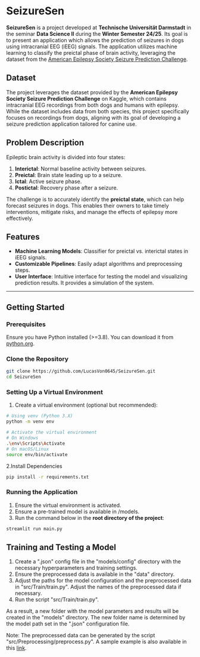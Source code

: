 # SeizureSen

**SeizureSen** is a project developed at **Technische Universität Darmstadt** in the seminar **Data Science II** during the **Winter Semester 24/25**. Its goal is to present an application which allows the prediction of seizures in dogs using intracranial EEG (iEEG) signals. The application utilizes machine learning to classify the preictal phase of brain activity, leveraging the dataset from the [American Epilepsy Society Seizure Prediction Challenge](https://www.kaggle.com/competitions/seizure-prediction/overview).

## Dataset

The project leverages the dataset provided by the **American Epilepsy Society Seizure Prediction Challenge** on Kaggle, which contains intracranial EEG recordings from both dogs and humans with epilepsy. While the dataset includes data from both species, this project specifically focuses on recordings from dogs, aligning with its goal of developing a seizure prediction application tailored for canine use.

## Problem Description

Epileptic brain activity is divided into four states:

1. **Interictal**: Normal baseline activity between seizures.
2. **Preictal**: Brain state leading up to a seizure.
3. **Ictal**: Active seizure phase.
4. **Postictal**: Recovery phase after a seizure.

The challenge is to accurately identify the **preictal state**, which can help forecast seizures in dogs. This enables their owners to take timely interventions, mitigate risks, and manage the effects of epilepsy more effectively.

## Features

- **Machine Learning Models**: Classifier for preictal vs. interictal states in iEEG signals.
- **Customizable Pipelines**: Easily adapt algorithms and preprocessing steps.
- **User Interface**: Intuitive interface for testing the model and visualizing prediction results. It provides a simulation of the system.

---

## Getting Started

### Prerequisites

Ensure you have Python installed (>=3.8). You can download it from [python.org](https://www.python.org/downloads/).

### Clone the Repository

```bash
git clone https://github.com/LucasVon0645/SeizureSen.git
cd SeizureSen
```

### Setting Up a Virtual Environment

1. Create a virtual environment (optional but recommended):

```bash
# Using venv (Python 3.X)
python -m venv env

# Activate the virtual environment
# On Windows
.\env\Scripts\Activate
# On macOS/Linux
source env/bin/activate
```

2.Install Dependencies

```bash
pip install -r requirements.txt
```

### Running the Application

1. Ensure the virtual environment is activated.
2. Ensure a pre-trained model is available in /models.
3. Run the command below in the **root directory of the project**:

```bash
streamlit run main.py
```

## Training and Testing a Model

1. Create a ".json" config file in the "models/config" directory with the necessary hyperparameters and training settings.
2. Ensure the preprocessed data is available in the "data" directory.
3. Adjust the paths for the model configuration and the preprocessed data in "src/Train/train.py". Adjust the names of the preprocessed data if necessary.
4. Run the script "src/Train/train.py".

As a result, a new folder with the model parameters and results will be created in the "models" directory. The new folder name is determined by the model path set in the ".json" configuration file.

Note: The preprocessed data can be generated by the script "src/Preprocessing/preprocess.py". A sample example is also available in this [link](https://hessenbox.tu-darmstadt.de/getlink/fiGLnzqnw4M42xLFe2ocB593/preprocessed_data).
